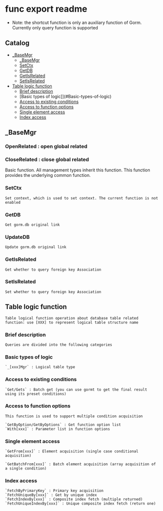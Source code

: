 # func export readme
- Note: the shortcut function is only an auxiliary function of Gorm. Currently only query function is supported
## Catalog
 - [_BaseMgr](#_BaseMgr)
	- [_BaseMgr](#_BaseMgr)
	- [SetCtx](#SetCtx)
	- [GetDB](#GetDB)
	- [GetIsRelated](#GetIsRelated)
	- [SetIsRelated](#SetIsRelated)
 - [Table logic function](#Table-logic-function)
 	- [Brief description](#Brief-description)
    - [Basic types of logic]](#Basic-types-of-logic)
    - [Access to existing conditions](#Access-to-existing-conditions)
    - [Access to function options](#Access-to-function-options)
    - [Single element access](#Single-element-access)
    - [Index access](#Index-access)

## _BaseMgr

### OpenRelated : open global related
### CloseRelated : close global related

   Basic function. All management types inherit this function. This function provides the underlying common function.
### SetCtx 
    Set context, which is used to set context. The current function is not enabled
### GetDB
    Get gorm.db original link
### UpdateDB
    Update gorm.db original link
### GetIsRelated
    Get whether to query foreign key Association
### SetIsRelated
    Set whether to query foreign key Association

## Table logic function
    Table logical function operation about database table related function: use [XXX] to represent logical table structure name
### Brief description
    Queries are divided into the following categories
### Basic types of logic
    `_[xxx]Mgr` : Logical table type
### Access to existing conditions
    `Get/Gets` : Batch get (you can use gormt to get the final result using its preset conditions)

### Access to function options

    This function is used to support multiple condition acquisition

    `GetByOption/GetByOptions` : Get function option list
    `With[xxx]` : Parameter list in function options

### Single element access

    `GetFrom[xxx]` : Element acquisition (single case conditional acquisition)

    `GetBatchFrom[xxx]` : Batch element acquisition (array acquisition of a single condition) 

### Index access

    `FetchByPrimaryKey` : Primary key acquisition
    `FetchUniqueBy[xxx]` : Get by unique index
    `FetchIndexBy[xxx]` : Composite index fetch (multiple returned)
    `FetchUniqueIndexBy[xxx]` : Unique composite index fetch (return one)
